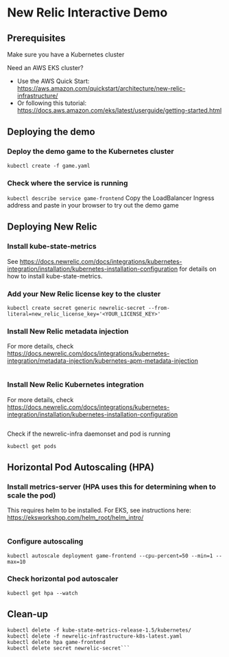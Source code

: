 # New Relic Interactive Demo

## Prerequisites
Make sure you have a Kubernetes cluster

Need an AWS EKS cluster?
* Use the AWS Quick Start: https://aws.amazon.com/quickstart/architecture/new-relic-infrastructure/
* Or following this tutorial: https://docs.aws.amazon.com/eks/latest/userguide/getting-started.html

## Deploying the demo
### Deploy the demo game to the Kubernetes cluster
`kubectl create -f game.yaml`

### Check where the service is running
`kubectl describe service game-frontend`
Copy the LoadBalancer Ingress address and paste in your browser to try out the demo game

## Deploying New Relic
### Install kube-state-metrics
See https://docs.newrelic.com/docs/integrations/kubernetes-integration/installation/kubernetes-installation-configuration for details on how to install kube-state-metrics.

### Add your New Relic license key to the cluster
`kubectl create secret generic newrelic-secret --from-literal=new_relic_license_key='<YOUR_LICENSE_KEY>'`

### Install New Relic metadata injection
For more details, check https://docs.newrelic.com/docs/integrations/kubernetes-integration/metadata-injection/kubernetes-apm-metadata-injection
```kubectl apply -f k8s-metadata-injection-latest.yaml
```

### Install New Relic Kubernetes integration
For more details, check https://docs.newrelic.com/docs/integrations/kubernetes-integration/installation/kubernetes-installation-configuration
```kubectl create -f newrelic-infrastructure-k8s-latest.yaml
```
Check if the newrelic-infra daemonset and pod is running
```kubectl get daemonsets
kubectl get pods
```


## Horizontal Pod Autoscaling (HPA)
### Install metrics-server (HPA uses this for determining when to scale the pod)
This requires helm to be installed. For EKS, see instructions here: https://eksworkshop.com/helm_root/helm_intro/
```helm install stable/metrics-server --name metrics-server --version 2.0.4 --namespace metrics
```

### Configure autoscaling
`kubectl autoscale deployment game-frontend --cpu-percent=50 --min=1 --max=10`

### Check horizontal pod autoscaler
`kubectl get hpa --watch`


## Clean-up
```kubectl delete -f game.yaml
kubectl delete -f kube-state-metrics-release-1.5/kubernetes/
kubectl delete -f newrelic-infrastructure-k8s-latest.yaml
kubectl delete hpa game-frontend
kubectl delete secret newrelic-secret```

